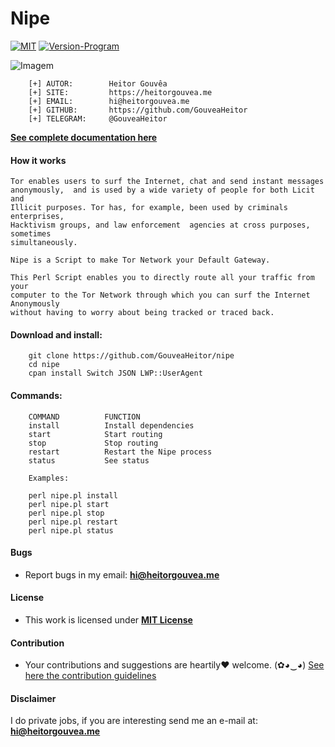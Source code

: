 # Nipe

[![MIT](https://img.shields.io/badge/license-MIT-blue.svg)](https://github.com/GouveaHeitor/nipe/blob/master/LICENSE.md)
[![Version-Program](https://img.shields.io/badge/version-1.0-blue.svg)](https://github.com/GouveaHeitor/nipe/releases)

![Imagem](https://i.imgur.com/1XjfHPb.png)

```
    [+] AUTOR:        Heitor Gouvêa
    [+] SITE:         https://heitorgouvea.me
    [+] EMAIL:        hi@heitorgouvea.me
    [+] GITHUB:       https://github.com/GouveaHeitor
    [+] TELEGRAM:     @GouveaHeitor
```

[**See complete documentation here**](https://heitorgouvea.me/nipe/)

#### How it works

    Tor enables users to surf the Internet, chat and send instant messages
    anonymously,  and is used by a wide variety of people for both Licit and
    Illicit purposes. Tor has, for example, been used by criminals enterprises,
    Hacktivism groups, and law enforcement  agencies at cross purposes, sometimes
    simultaneously.

    Nipe is a Script to make Tor Network your Default Gateway.

    This Perl Script enables you to directly route all your traffic from your
    computer to the Tor Network through which you can surf the Internet Anonymously
    without having to worry about being tracked or traced back.

#### Download and install:
```
    git clone https://github.com/GouveaHeitor/nipe
    cd nipe
    cpan install Switch JSON LWP::UserAgent
```

#### Commands:
```
    COMMAND          FUNCTION
    install          Install dependencies
    start            Start routing
    stop             Stop routing
    restart          Restart the Nipe process
    status           See status

    Examples:

    perl nipe.pl install
    perl nipe.pl start
    perl nipe.pl stop
    perl nipe.pl restart
    perl nipe.pl status
```

#### Bugs

- Report bugs in my email: **hi@heitorgouvea.me**

#### License

- This work is licensed under [**MIT License**](https://github.com/GouveaHeitor/nipe/blob/master/LICENSE.md)

#### Contribution

- Your contributions and suggestions are heartily♥ welcome. (✿◕‿◕) [See here the contribution guidelines](/.github/CONTRIBUTING.md)

#### Disclaimer

I do private jobs, if you are interesting send me an e-mail at: **hi@heitorgouvea.me**
